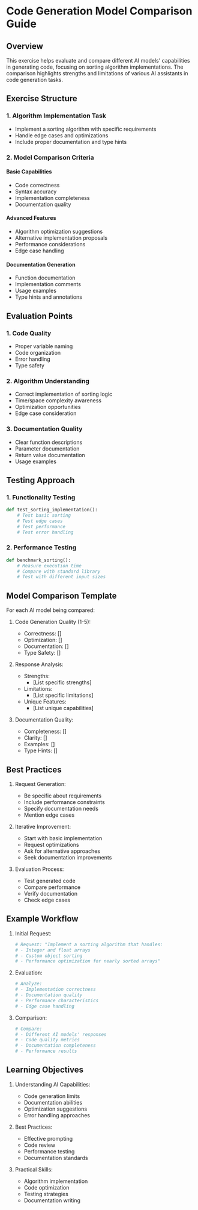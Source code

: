 # Code Generation Model Comparison Guide

## Overview

This exercise helps evaluate and compare different AI models' capabilities in generating code, focusing on sorting algorithm implementations. The comparison highlights strengths and limitations of various AI assistants in code generation tasks.

## Exercise Structure

### 1. Algorithm Implementation Task

- Implement a sorting algorithm with specific requirements
- Handle edge cases and optimizations
- Include proper documentation and type hints

### 2. Model Comparison Criteria

#### Basic Capabilities

- Code correctness
- Syntax accuracy
- Implementation completeness
- Documentation quality

#### Advanced Features

- Algorithm optimization suggestions
- Alternative implementation proposals
- Performance considerations
- Edge case handling

#### Documentation Generation

- Function documentation
- Implementation comments
- Usage examples
- Type hints and annotations

## Evaluation Points

### 1. Code Quality

- Proper variable naming
- Code organization
- Error handling
- Type safety

### 2. Algorithm Understanding

- Correct implementation of sorting logic
- Time/space complexity awareness
- Optimization opportunities
- Edge case consideration

### 3. Documentation Quality

- Clear function descriptions
- Parameter documentation
- Return value documentation
- Usage examples

## Testing Approach

### 1. Functionality Testing

```python
def test_sorting_implementation():
    # Test basic sorting
    # Test edge cases
    # Test performance
    # Test error handling
```

### 2. Performance Testing

```python
def benchmark_sorting():
    # Measure execution time
    # Compare with standard library
    # Test with different input sizes
```

## Model Comparison Template

For each AI model being compared:

1. Code Generation Quality (1-5):

   - Correctness: []
   - Optimization: []
   - Documentation: []
   - Type Safety: []

2. Response Analysis:

   - Strengths:
     - [List specific strengths]
   - Limitations:
     - [List specific limitations]
   - Unique Features:
     - [List unique capabilities]

3. Documentation Quality:
   - Completeness: []
   - Clarity: []
   - Examples: []
   - Type Hints: []

## Best Practices

1. Request Generation:

   - Be specific about requirements
   - Include performance constraints
   - Specify documentation needs
   - Mention edge cases

2. Iterative Improvement:

   - Start with basic implementation
   - Request optimizations
   - Ask for alternative approaches
   - Seek documentation improvements

3. Evaluation Process:
   - Test generated code
   - Compare performance
   - Verify documentation
   - Check edge cases

## Example Workflow

1. Initial Request:

   ```python
   # Request: "Implement a sorting algorithm that handles:
   # - Integer and float arrays
   # - Custom object sorting
   # - Performance optimization for nearly sorted arrays"
   ```

2. Evaluation:

   ```python
   # Analyze:
   # - Implementation correctness
   # - Documentation quality
   # - Performance characteristics
   # - Edge case handling
   ```

3. Comparison:
   ```python
   # Compare:
   # - Different AI models' responses
   # - Code quality metrics
   # - Documentation completeness
   # - Performance results
   ```

## Learning Objectives

1. Understanding AI Capabilities:

   - Code generation limits
   - Documentation abilities
   - Optimization suggestions
   - Error handling approaches

2. Best Practices:

   - Effective prompting
   - Code review
   - Performance testing
   - Documentation standards

3. Practical Skills:
   - Algorithm implementation
   - Code optimization
   - Testing strategies
   - Documentation writing
